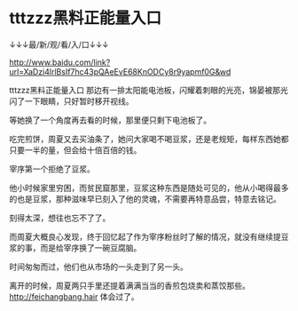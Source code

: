 # tttzzz黑料正能量入口

↓↓↓最/新/观/看/入/口↓↓↓

http://www.baidu.com/link?url=XaDzi4lrlBsIf7hc43pQAeEvE68KnODCy8r9yapmf0G&wd

tttzzz黑料正能量入口
那边有一排太阳能电池板，闪耀着刺眼的光亮，锦晏被那光闪了一下眼睛，只好暂时移开视线。

等她换了一个角度再去看的时候，那里便只剩下电池板了。

吃完煎饼，周夏又去买油条了，她问大家喝不喝豆浆，还是老规矩，每样东西她都只要一半的量，但会给十倍百倍的钱。

宰序第一个拒绝了豆浆。

他小时候家里穷困，而贫民窟那里，豆浆这种东西是随处可见的，他从小喝得最多的也是豆浆，那种滋味早已刻入了他的灵魂，不需要再特意品尝，特意去铭记。

刻得太深，想往也忘不了了。

而周夏大概良心发现，终于回忆起了作为宰序粉丝时了解的情况，就没有继续提豆浆的事，而是给宰序换了一碗豆腐脑。

时间匆匆而过，他们也从市场的一头走到了另一头。

离开的时候，周夏两只手里还提着满满当当的香煎包烧卖和蒸饺那些。
http://feichangbang.hair
体会过了。
